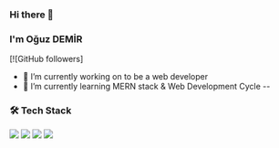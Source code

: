 

<!--
**mechanicworld/mechanicworld** is a ✨ _special_ ✨ repository because its `README.md` (this file) appears on your GitHub profile.

Here are some ideas to get you started:



- 👯 I’m looking to collaborate on ...
- 🤔 I’m looking for help with ...
- 💬 Ask me about ...
- 📫 How to reach me: ...
- 😄 Pronouns: ...
- ⚡ Fun fact: ...
-->

### Hi there 👋
### I'm Oğuz DEMİR
[![GitHub followers]

- 🔭 I’m currently working on to be a web developer
- 🌱 I’m currently learning MERN stack & Web Development Cycle
--
### 🛠  Tech Stack
<img src="https://img.shields.io/badge/-node.js-green"></img>
<img src="https://img.shields.io/badge/-javascript-f0da50"></img>
<img src="https://img.shields.io/badge/-mongoDB-brightgreen"></img>
<img src="https://img.shields.io/badge/-python-blue"></img>

